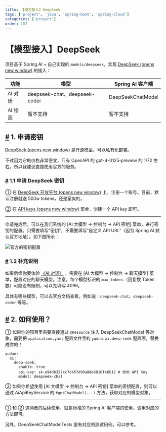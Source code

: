 ```yaml
---
title: 【模型接入】DeepSeek
tags: ['project', 'java', 'spring-boot', 'spring-cloud']
categories: ['project']
order: 157
---
```

# 【模型接入】DeepSeek

项目基于 Spring AI + 自己实现的 `models/deepseek`，实现 [DeepSeek  (opens new window)](https://www.deepseek.com/) 的接入：

 

| 功能 | 模型 | Spring AI 客户端 |
| --- | --- | --- |
| AI 对话 | deepseek-chat、deepseek-coder | DeepSeekChatModel |
| AI 绘画 | 暂不支持 | 暂不支持 |

 ## [#](#_1-申请密钥) 1. 申请密钥

 [DeepSeek  (opens new window)](https://github.com/deepseek-ai) 是开源模型，可以私有化部署。

 不过因为它的价格非常便宜，只有 OpenAPI 的 gpt-4-0125-preview 的 1/72 左右，所以我建议直接使用官方的服务。

 ### [#](#_1-1-申请-deepseek-密钥) 1.1 申请 DeepSeek 密钥

 ① 在 [DeepSeek 开放平台  (opens new window)](https://platform.deepseek.com/) 上，注册一个账号。目前，默认注册就送 500w tokens，还是蛮爽的。

 ② 在 [API keys  (opens new window)](https://platform.deepseek.com/api_keys) 菜单，创建一个 API key 即可。

 

---

 申请完成后，可以在我们系统的 [AI 大模型 -> 控制台 -> API 密钥] 菜单，进行密钥的配置。只需要填写“密钥”，不需要填写“自定义 API URL”（因为 Spring AI 默认官方地址）。如下图所示：

 ![官方的密钥配置](https://cloud.iocoder.cn/img/AI%E6%89%8B%E5%86%8C/%E6%A8%A1%E5%9E%8B%E6%8E%A5%E5%85%A5/DeepSeek-%E5%AE%98%E6%96%B9.png)

 ### [#](#_1-2-补充说明) 1.2 补充说明

 如果后续你要体验 [《AI 对话》](/ai/chat/) ，需要在 [AI 大模型 -> 控制台 -> 聊天模型] 菜单，配置对应的聊天模型。注意，每个模型标识的 `max_tokens`（回复数 Token 数）可能没有限制，可以先填写 4096。

 具体有哪些模型，可以去官方文档查看。例如说：`deepseek-chat`、`deepseek-coder` 等等。

 ## [#](#_2-如何使用) 2. 如何使用？

 ① 如果你的项目里需要直接通过 `@Resource` 注入 DeepSeekChatModel 等对象，需要把 `application.yaml` 配置文件里的 `yudao.ai.deep-seek` 配置项，替换成你的！

 
```
yudao:
  ai:
    deep-seek:
      enable: true
      api-key: sk-e94db327cc7d457d99a8de8810fc6b12 # 你的 API Key
      model: deepseek-chat

```
② 如果你希望使用 [AI 大模型 -> 控制台 -> API 密钥] 菜单的密钥配置，则可以通过 AiApiKeyService 的 `#getChatModel(...)` 方法，获取对应的模型对象。

 

---

 ① 和 ② 这两者的后续使用，就是标准的 Spring AI 客户端的使用，调用对应的方法即可。

 另外，DeepSeekChatModelTests 里有对应的测试用例，可以参考。

